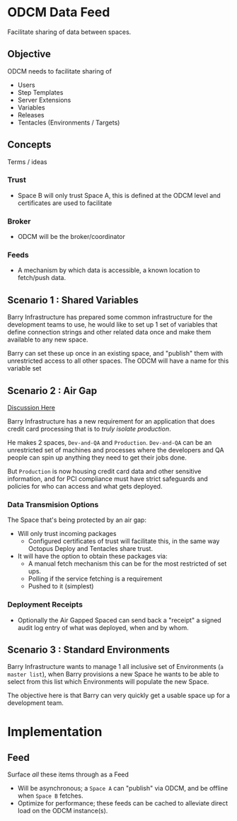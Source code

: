 # ODCM Data Feed

Facilitate sharing of data between spaces.

## Objective

ODCM needs to facilitate sharing of
 - Users
 - Step Templates
 - Server Extensions
 - Variables
 - Releases
 - Tentacles (Environments / Targets)

## Concepts

Terms / ideas

### Trust

 - Space B will only trust Space A, this is defined at the ODCM level and certificates are used to facilitate

### Broker

 - ODCM will be the broker/coordinator

### Feeds

 - A mechanism by which data is accessible, a known location to fetch/push data.


## Scenario 1 : Shared Variables

Barry Infrastructure has prepared some common infrastructure for the development teams to use, he would like to set up 1 set of variables that define connection strings and other related data once and make them available to any new space.

Barry can set these up once in an existing space, and "publish" them with unrestricted access to all other spaces. The ODCM will have a name for this variable set

## Scenario 2 : Air Gap

[Discussion Here](https://github.com/OctopusDeploy/Specs/issues/3)

Barry Infrastructure has a new requirement for an application that does credit card processing that is to *truly isolate production*.

He makes 2 spaces, `Dev-and-QA` and `Production`. `Dev-and-QA` can be an unrestricted set of machines and processes where the developers and QA people can spin up anything they need to get their jobs done.

But `Production` is now housing credit card data and other sensitive information, and for PCI compliance must have strict safeguards and policies for who can access and what gets deployed.

### Data Transmision Options

The Space that's being protected by an air gap:
 - Will only trust incoming packages
   - Configured certificates of trust will facilitate this, in the same way Octopus Deploy and Tentacles share trust.
 - It will have the option to obtain these packages via:
   - A manual fetch mechanism this can be for the most restricted of set ups.
   - Polling if the service fetching is a requirement
   - Pushed to it (simplest)
   
### Deployment Receipts
 - Optionally the Air Gapped Spaced can send back a "receipt" a signed audit log entry of what was deployed, when and by whom.

## Scenario 3 : Standard Environments

Barry Infrastructure wants to manage 1 all inclusive set of Environments (`a master list`), when Barry provisions a new Space he wants to be able to select from this list which Environments will populate the new Space.

The objective here is that Barry can very quickly get a usable space up for a development team.


# Implementation

## Feed

Surface *all* these items through as a Feed

 - Will be asynchronous; a `Space A` can "publish" via ODCM, and be offline when `Space B` fetches.
 - Optimize for performance; these feeds can be cached to alleviate direct load on the ODCM instance(s).

